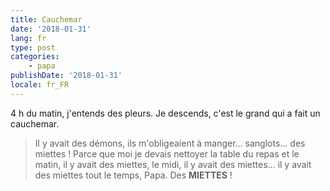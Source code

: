 ```yaml
---
title: Cauchemar
date: '2018-01-31'
lang: fr
type: post
categories:
    - papa
publishDate: '2018-01-31'
locale: fr_FR
---
```


4 h du matin, j'entends des pleurs. Je descends, c'est le grand qui a fait un cauchemar.

<!-- more -->

> Il y avait des démons, ils m'obligeaient à manger… sanglots… des miettes ! Parce que moi je devais nettoyer la table du repas et le matin, il y avait des miettes, le midi, il y avait des miettes… il y avait des miettes tout le temps, Papa. Des **MIETTES** !